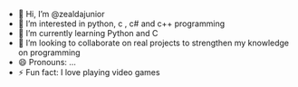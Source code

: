 - 👋 Hi, I’m @zealdajunior
- 👀 I’m interested in python, c , c# and c++ programming
- 🌱 I’m currently learning Python and C
- 💞️ I’m looking to collaborate on real projects to strengthen my knowledge on programming
- 😄 Pronouns: ...
- ⚡ Fun fact: I love playing video games 

<!---
zealdajunior/zealdajunior is a ✨ special ✨ repository because its `README.md` (this file) appears on your GitHub profile.
You can click the Preview link to take a look at your changes.
--->
